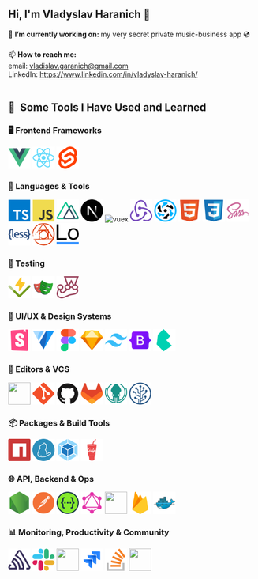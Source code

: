 ## Hi, I'm Vladyslav Haranich 👋

🔭 <b>I’m currently working on: </b> my very secret private music-business app 💿
<br/>
<br/>
📫 <b>How to reach me:</b> <br/>
  email: vladislav.garanich@gmail.com <br/>
  LinkedIn: https://www.linkedin.com/in/vladyslav-haranich/ <br/><br/>

<h2> 🚀 &nbsp;Some Tools I Have Used and Learned</h2>

### 🖥 Frontend Frameworks
<p align="left">
<img src="https://raw.githubusercontent.com/devicons/devicon/54cfe13ac10eaa1ef817a343ab0a9437eb3c2e08/icons/vuejs/vuejs-original.svg" alt="vue" width="45" height="45"/>
<img src="https://raw.githubusercontent.com/devicons/devicon/54cfe13ac10eaa1ef817a343ab0a9437eb3c2e08/icons/react/react-original.svg" alt="react" width="45" height="45" />
<img src="https://raw.githubusercontent.com/devicons/devicon/54cfe13ac10eaa1ef817a343ab0a9437eb3c2e08/icons/svelte/svelte-original.svg" alt="svelte" width="45" height="45" />

</p>

### 🔧 Languages & Tools
<p align="left">
<img src="https://raw.githubusercontent.com/devicons/devicon/54cfe13ac10eaa1ef817a343ab0a9437eb3c2e08/icons/typescript/typescript-original.svg" alt="typescript" width="45" height="45"/>
<img src="https://raw.githubusercontent.com/devicons/devicon/54cfe13ac10eaa1ef817a343ab0a9437eb3c2e08/icons/javascript/javascript-original.svg" alt="javascript" width="45" height="45" />
<img src="https://raw.githubusercontent.com/devicons/devicon/54cfe13ac10eaa1ef817a343ab0a9437eb3c2e08/icons/nuxtjs/nuxtjs-original.svg" alt="nuxt" width="45" height="45" />
<img src="https://raw.githubusercontent.com/devicons/devicon/54cfe13ac10eaa1ef817a343ab0a9437eb3c2e08/icons/nextjs/nextjs-original.svg" alt="nextjs" width="45" height="45" />
<img src="https://cdn.worldvectorlogo.com/logos/vuex-1.svg" alt="vuex" width="45" height="45" />
<img src="https://raw.githubusercontent.com/devicons/devicon/54cfe13ac10eaa1ef817a343ab0a9437eb3c2e08/icons/redux/redux-original.svg" alt="redux" width="45" height="45" />
<img src="https://raw.githubusercontent.com/devicons/devicon/54cfe13ac10eaa1ef817a343ab0a9437eb3c2e08/icons/quasar/quasar-original.svg" alt="quasar" width="45" height="45" />
<img src="https://raw.githubusercontent.com/devicons/devicon/54cfe13ac10eaa1ef817a343ab0a9437eb3c2e08/icons/html5/html5-original.svg" alt="html5" width="45" height="45" />
<img src="https://raw.githubusercontent.com/devicons/devicon/54cfe13ac10eaa1ef817a343ab0a9437eb3c2e08/icons/css3/css3-original.svg" alt="css3" width="45" height="45" />
<img src="https://raw.githubusercontent.com/devicons/devicon/54cfe13ac10eaa1ef817a343ab0a9437eb3c2e08/icons/sass/sass-original.svg" alt="sass" width="45" height="45" />
<img src="https://raw.githubusercontent.com/devicons/devicon/54cfe13ac10eaa1ef817a343ab0a9437eb3c2e08/icons/less/less-plain-wordmark.svg" alt="less" width="45" height="45" />
<img src="https://raw.githubusercontent.com/devicons/devicon/54cfe13ac10eaa1ef817a343ab0a9437eb3c2e08/icons/postcss/postcss-original.svg" alt="postcss" width="45" height="45" />
<img src="https://raw.githubusercontent.com/devicons/devicon/54cfe13ac10eaa1ef817a343ab0a9437eb3c2e08/icons/lodash/lodash-original.svg" alt="lodash" width="45" height="45" />
  
</p>

### 🧪 Testing
<p align="left">
<img src="https://raw.githubusercontent.com/devicons/devicon/54cfe13ac10eaa1ef817a343ab0a9437eb3c2e08/icons/vitest/vitest-original.svg" alt="vitest" width="45" height="45" />
<img src="https://raw.githubusercontent.com/devicons/devicon/54cfe13ac10eaa1ef817a343ab0a9437eb3c2e08/icons/playwright/playwright-original.svg" alt="playwright" width="45" height="45" />
<img src="https://raw.githubusercontent.com/devicons/devicon/54cfe13ac10eaa1ef817a343ab0a9437eb3c2e08/icons/jest/jest-plain.svg" alt="jest" width="45" height="45" />
</p>

### 🎨 UI/UX & Design Systems
<p align="left">
<img src="https://raw.githubusercontent.com/devicons/devicon/54cfe13ac10eaa1ef817a343ab0a9437eb3c2e08/icons/storybook/storybook-original.svg" alt="storybook" width="45" height="45" />
<img src="https://raw.githubusercontent.com/devicons/devicon/54cfe13ac10eaa1ef817a343ab0a9437eb3c2e08/icons/vuetify/vuetify-original.svg" alt="vuetify" width="45" height="45" />
<img src="https://raw.githubusercontent.com/devicons/devicon/54cfe13ac10eaa1ef817a343ab0a9437eb3c2e08/icons/figma/figma-original.svg" alt="figma" width="45" height="45" />
<img src="https://raw.githubusercontent.com/devicons/devicon/54cfe13ac10eaa1ef817a343ab0a9437eb3c2e08/icons/sketch/sketch-original.svg" alt="sketch" width="45" height="45" />
<img src="https://raw.githubusercontent.com/devicons/devicon/54cfe13ac10eaa1ef817a343ab0a9437eb3c2e08/icons/tailwindcss/tailwindcss-original.svg" alt="tailwind" width="45" height="45" />
<img src="https://raw.githubusercontent.com/devicons/devicon/54cfe13ac10eaa1ef817a343ab0a9437eb3c2e08/icons/bootstrap/bootstrap-original.svg" alt="bootstrap" width="45" height="45" />
<img src="https://raw.githubusercontent.com/devicons/devicon/54cfe13ac10eaa1ef817a343ab0a9437eb3c2e08/icons/bulma/bulma-plain.svg" alt="bulma" width="45" height="45" />
</p>

### 📝 Editors & VCS  
<p align="left">
<img src="https://cdn.jsdelivr.net/gh/devicons/devicon/icons/vscode/vscode-original.svg" width="45" height="45"/>
<img src="https://raw.githubusercontent.com/devicons/devicon/master/icons/git/git-original.svg" width="45" height="45"/>
<img src="https://raw.githubusercontent.com/devicons/devicon/master/icons/github/github-original.svg" width="45" height="45"/>
<img src="https://raw.githubusercontent.com/devicons/devicon/master/icons/gitlab/gitlab-original.svg" width="45" height="45"/>
<img src="https://raw.githubusercontent.com/devicons/devicon/master/icons/gitkraken/gitkraken-original.svg" width="45" height="45"/>
<img src="https://raw.githubusercontent.com/devicons/devicon/master/icons/sourcetree/sourcetree-original.svg" width="45" height="45"/>
</p>

### 📦 Packages & Build Tools  
<p align="left">
<img src="https://raw.githubusercontent.com/devicons/devicon/master/icons/npm/npm-original.svg" width="45" height="45"/>
<img src="https://raw.githubusercontent.com/devicons/devicon/master/icons/yarn/yarn-original.svg" width="45" height="45"/>
<img src="https://raw.githubusercontent.com/devicons/devicon/master/icons/webpack/webpack-original.svg" width="45" height="45"/>
<img src="https://raw.githubusercontent.com/devicons/devicon/master/icons/gulp/gulp-plain.svg" width="45" height="45"/>
</p>

### 🌐 API, Backend & Ops  
<p align="left">
<img src="https://raw.githubusercontent.com/devicons/devicon/master/icons/nodejs/nodejs-original.svg" width="45" height="45"/>
<img src="https://raw.githubusercontent.com/devicons/devicon/master/icons/postman/postman-original.svg" width="45" height="45"/>
<img src="https://raw.githubusercontent.com/devicons/devicon/master/icons/swagger/swagger-original.svg" width="45" height="45"/>
<img src="https://raw.githubusercontent.com/devicons/devicon/master/icons/graphql/graphql-plain.svg" width="45" height="45"/>
<img src="https://cdn.worldvectorlogo.com/logos/apollo-graphql-compact.svg" width="45" height="45"/>
<img src="https://raw.githubusercontent.com/devicons/devicon/master/icons/firebase/firebase-original.svg" width="45" height="45"/>
<img src="https://raw.githubusercontent.com/devicons/devicon/master/icons/docker/docker-original.svg" width="45" height="45"/>
</p>

### 📊 Monitoring, Productivity & Community  
<p align="left">
<img src="https://raw.githubusercontent.com/devicons/devicon/master/icons/sentry/sentry-original.svg" width="45" height="45"/>
<img src="https://raw.githubusercontent.com/devicons/devicon/master/icons/slack/slack-original.svg" width="45" height="45"/>
<img src="https://cdn.worldvectorlogo.com/logos/microsoft-teams-1.svg" width="45" height="45"/>
<img src="https://raw.githubusercontent.com/devicons/devicon/master/icons/jira/jira-original.svg" width="45" height="45"/>
<img src="https://raw.githubusercontent.com/devicons/devicon/master/icons/stackoverflow/stackoverflow-original.svg" width="45" height="45"/>
<img src="https://cdn.worldvectorlogo.com/logos/linkedin-icon-2.svg" width="45" height="45"/>
</p>


